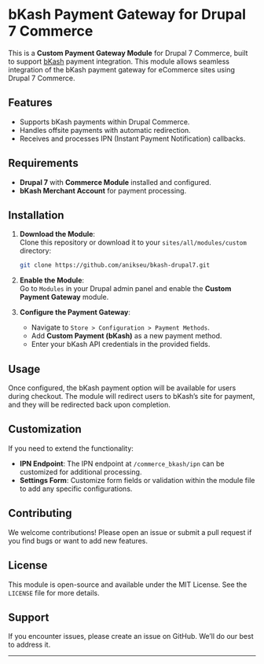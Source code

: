 # bKash Payment Gateway for Drupal 7 Commerce

This is a **Custom Payment Gateway Module** for Drupal 7 Commerce, built to support [bKash](https://www.bkash.com) payment integration. This module allows seamless integration of the bKash payment gateway for eCommerce sites using Drupal 7 Commerce.

## Features

- Supports bKash payments within Drupal Commerce.
- Handles offsite payments with automatic redirection.
- Receives and processes IPN (Instant Payment Notification) callbacks.

## Requirements

- **Drupal 7** with **Commerce Module** installed and configured.
- **bKash Merchant Account** for payment processing.

## Installation

1. **Download the Module**:  
   Clone this repository or download it to your `sites/all/modules/custom` directory:

   ```bash
   git clone https://github.com/anikseu/bkash-drupal7.git
   ```

2. **Enable the Module**:  
   Go to `Modules` in your Drupal admin panel and enable the **Custom Payment Gateway** module.

3. **Configure the Payment Gateway**:  
   - Navigate to `Store > Configuration > Payment Methods`.
   - Add **Custom Payment (bKash)** as a new payment method.
   - Enter your bKash API credentials in the provided fields.

## Usage

Once configured, the bKash payment option will be available for users during checkout. The module will redirect users to bKash’s site for payment, and they will be redirected back upon completion.

## Customization

If you need to extend the functionality:
- **IPN Endpoint**: The IPN endpoint at `/commerce_bkash/ipn` can be customized for additional processing.
- **Settings Form**: Customize form fields or validation within the module file to add any specific configurations.

## Contributing

We welcome contributions! Please open an issue or submit a pull request if you find bugs or want to add new features.

## License

This module is open-source and available under the MIT License. See the `LICENSE` file for more details.

## Support

If you encounter issues, please create an issue on GitHub. We’ll do our best to address it.

---
